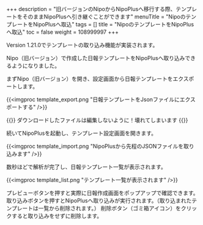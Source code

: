 +++
description = "旧バージョンのNipoからNipoPlusへ移行する際、テンプレートをそのままNipoPlusへ引き継ぐことができます"
menuTitle = "NipoのテンプレートをNipoPlusへ取込"
tags = []
title = "NipoのテンプレートをNipoPlusへ取込"
toc = false
weight = 108999997
+++

Version 1.21.0でテンプレートの取り込み機能が実装されます。

Nipo（旧バージョン）で作成した日報テンプレートをNipoPlusへ取り込みできるようになりました。

まずNipo（旧バージョン）を開き、設定画面から日報テンプレートをエクスポートします。

{{<imgproc template_export.png "日報テンプレートをJsonファイルにエクスポートする" />}}

{{<alice pos="right" icon="shield">}}
ダウンロードしたファイルは編集しないように！壊れてしまいます
{{</alice>}}

続いてNipoPlusを起動し、テンプレート設定画面を開きます。

{{<imgproc template_import.png "NipoPlusから先程のJSONファイルを取り込みます" />}}

数秒ほどで解析が完了し、日報テンプレート一覧が表示されます。

{{<imgproc template_list.png "テンプレート一覧が表示されます" />}}

プレビューボタンを押すと実際に日報作成画面をポップアップで確認できます。
取り込みボタンを押すとNipoPlusへ取り込みが実行されます。（取り込まれたテンプレートは一覧から削除されます。）
削除ボタン（ゴミ箱アイコン）をクリックすると取り込みをせずに削除します。
